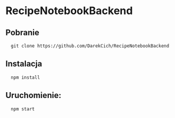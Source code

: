 # RecipeNotebookBackend

## Pobranie
```
  git clone https://github.com/DarekCich/RecipeNotebookBackend
```
##  Instalacja 
```
  npm install
```
##  Uruchomienie:
```
  npm start
```
